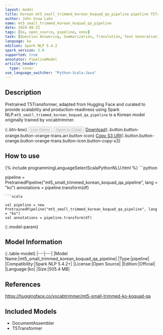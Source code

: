 ```yaml
---
layout: model
title: Korean mt5_small_trimmed_korean_koquad_qa_pipeline pipeline T5Transformer from vocabtrimmer
author: John Snow Labs
name: mt5_small_trimmed_korean_koquad_qa_pipeline
date: 2024-08-22
tags: [ko, open_source, pipeline, onnx]
task: [Question Answering, Summarization, Translation, Text Generation]
language: ko
edition: Spark NLP 5.4.2
spark_version: 3.0
supported: true
annotator: PipelineModel
article_header:
  type: cover
use_language_switcher: "Python-Scala-Java"
---
```


## Description

Pretrained T5Transformer, adapted from Hugging Face and curated to provide scalability and production-readiness using Spark NLP.`mt5_small_trimmed_korean_koquad_qa_pipeline` is a Korean model originally trained by vocabtrimmer.

{:.btn-box}
<button class="button button-orange" disabled>Live Demo</button>
<button class="button button-orange" disabled>Open in Colab</button>
[Download](https://s3.amazonaws.com/auxdata.johnsnowlabs.com/public/models/mt5_small_trimmed_korean_koquad_qa_pipeline_ko_5.4.2_3.0_1724347768880.zip){:.button.button-orange.button-orange-trans.arr.button-icon}
[Copy S3 URI](s3://auxdata.johnsnowlabs.com/public/models/mt5_small_trimmed_korean_koquad_qa_pipeline_ko_5.4.2_3.0_1724347768880.zip){:.button.button-orange.button-orange-trans.button-icon.button-copy-s3}

## How to use



<div class="tabs-box" markdown="1">
{% include programmingLanguageSelectScalaPythonNLU.html %}
```python

pipeline = PretrainedPipeline("mt5_small_trimmed_korean_koquad_qa_pipeline", lang = "ko")
annotations =  pipeline.transform(df)   

```
```scala

val pipeline = new PretrainedPipeline("mt5_small_trimmed_korean_koquad_qa_pipeline", lang = "ko")
val annotations = pipeline.transform(df)

```
</div>

{:.model-param}
## Model Information

{:.table-model}
|---|---|
|Model Name:|mt5_small_trimmed_korean_koquad_qa_pipeline|
|Type:|pipeline|
|Compatibility:|Spark NLP 5.4.2+|
|License:|Open Source|
|Edition:|Official|
|Language:|ko|
|Size:|505.4 MB|

## References

https://huggingface.co/vocabtrimmer/mt5-small-trimmed-ko-koquad-qa

## Included Models

- DocumentAssembler
- T5Transformer